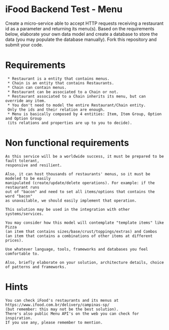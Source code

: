 # iFood Backend Test - Menu

Create a micro-service able to accept HTTP requests receiving a restaurant id as a parameter and returning its menu(s).
Based on the requirements below, elaborate your own data model and create a database to store the data (you may populate the database manually).
Fork this repository and submit your code.

#  Requirements
     * Restaurant is a entity that contains menus.
     * Chain is an entity that contains Restaurants.
     * Chain can contain menus.
     * Restaurant can be associated to a Chain or not.
     * Restaurant associated to a Chain inherits its menu, but can override any item.
     * You don't need to model the entire Restaurant/Chain entity.
     Only the ids and their relation are enough.
     * Menu is basically composed by 4 entities: Item, Item Group, Option and Option Group
     (its relations and properties are up to you to decide).

#  Non functional requirements   

    As this service will be a worldwide success, it must be prepared to be fault tolerant,
    responsive and resilient.

    Also, it can host thousands of restaurants' menus, so it must be modeled to be easily
    manipulated (create/update/delete operations). For example: if the restaurant runs
    out of "bacon" and need to set all items/options that contains the word "bacon"
    as unavailable, we should easily implement that operation.

    This solution may be used in the integration with other systems/services.

    You may consider how this model will contemplate "template items" like Pizza
    (an item that contains sizes/base/crust/toppings/extras) and Combos
    (an item that contains a combinations of other items at different prices).

    Use whatever language, tools, frameworks and databases you feel comfortable to.

    Also, briefly elaborate on your solution, architecture details, choice of patterns and frameworks.

#  Hints
    You can check iFood's restaurants and its menus at https://www.ifood.com.br/delivery/campinas-sp/
    (but remember: this may not be the best solution).
    There's also public Menu API's on the web you can check for inspiration.
    If you use any, please remember to mention.
